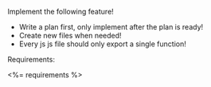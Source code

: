 Implement the following feature!

- Write a plan first, only implement after the plan is ready!
- Create new files when needed!
- Every js js file should only export a single function!

Requirements:

<%= requirements %>
